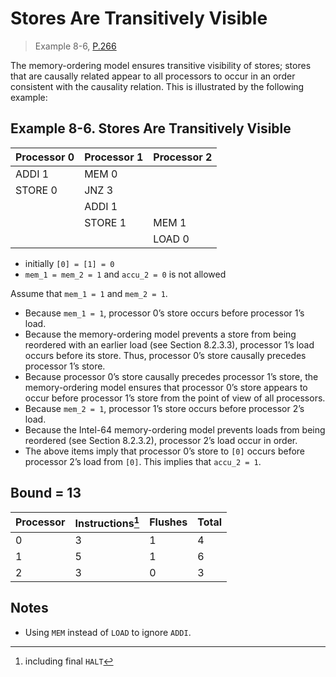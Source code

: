 # Stores Are Transitively Visible

> Example 8-6, [P.266](https://software.intel.com/sites/default/files/managed/7c/f1/253668-sdm-vol-3a.pdf#page=266)

The memory-ordering model ensures transitive visibility of stores; stores that are causally related appear to all processors to occur in an order consistent with the causality relation.
This is illustrated by the following example:

## Example 8-6. Stores Are Transitively Visible

| Processor 0 | Processor 1 | Processor 2 |
| ----------- | ----------- | ----------- |
| ADDI 1      | MEM 0       |             |
| STORE 0     | JNZ 3       |             |
|             | ADDI 1      |             |
|             | STORE 1     | MEM 1       |
|             |             | LOAD 0      |

* initially `[0] = [1] = 0`
* `mem_1 = mem_2 = 1` and `accu_2 = 0` is not allowed

Assume that `mem_1 = 1` and `mem_2 = 1`.

* Because `mem_1 = 1`, processor 0’s store occurs before processor 1’s load.
* Because the memory-ordering model prevents a store from being reordered with an earlier load (see Section 8.2.3.3), processor 1’s load occurs before its store. Thus, processor 0’s store causally precedes processor 1’s store.
* Because processor 0’s store causally precedes processor 1’s store, the memory-ordering model ensures that processor 0’s store appears to occur before processor 1’s store from the point of view of all processors.
* Because `mem_2 = 1`, processor 1’s store occurs before processor 2’s load.
* Because the Intel-64 memory-ordering model prevents loads from being reordered (see Section 8.2.3.2), processor 2’s load occur in order.
* The above items imply that processor 0’s store to `[0]` occurs before processor 2’s load from `[0]`. This implies that `accu_2 = 1`.

## Bound = 13

| Processor | Instructions[^1]  | Flushes | Total |
| --------- | ----------------  | ------- | ----- |
| 0         | 3                 | 1       | 4     |
| 1         | 5                 | 1       | 6     |
| 2         | 3                 | 0       | 3     |

[^1]: including final `HALT`

## Notes

* Using `MEM` instead of `LOAD` to ignore `ADDI`.
